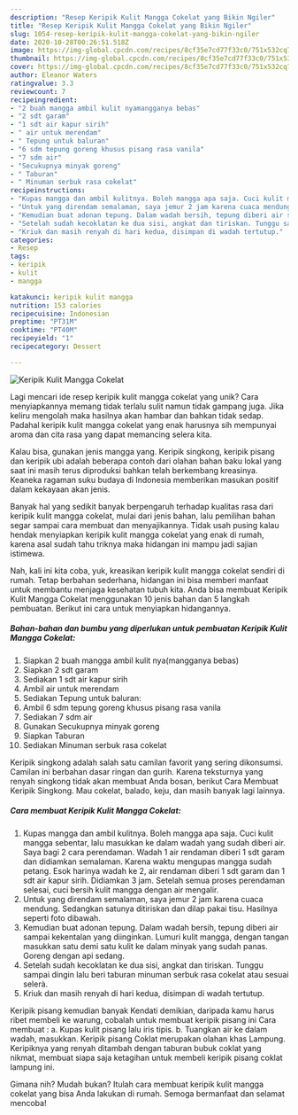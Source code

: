 ```yaml
---
description: "Resep Keripik Kulit Mangga Cokelat yang Bikin Ngiler"
title: "Resep Keripik Kulit Mangga Cokelat yang Bikin Ngiler"
slug: 1054-resep-keripik-kulit-mangga-cokelat-yang-bikin-ngiler
date: 2020-10-28T00:26:51.518Z
image: https://img-global.cpcdn.com/recipes/8cf35e7cd77f33c0/751x532cq70/keripik-kulit-mangga-cokelat-foto-resep-utama.jpg
thumbnail: https://img-global.cpcdn.com/recipes/8cf35e7cd77f33c0/751x532cq70/keripik-kulit-mangga-cokelat-foto-resep-utama.jpg
cover: https://img-global.cpcdn.com/recipes/8cf35e7cd77f33c0/751x532cq70/keripik-kulit-mangga-cokelat-foto-resep-utama.jpg
author: Eleanor Waters
ratingvalue: 3.3
reviewcount: 7
recipeingredient:
- "2 buah mangga ambil kulit nyamangganya bebas"
- "2 sdt garam"
- "1 sdt air kapur sirih"
- " air untuk merendam"
- " Tepung untuk baluran"
- "6 sdm tepung goreng khusus pisang rasa vanila"
- "7 sdm air"
- "Secukupnya minyak goreng"
- " Taburan"
- " Minuman serbuk rasa cokelat"
recipeinstructions:
- "Kupas mangga dan ambil kulitnya. Boleh mangga apa saja. Cuci kulit mangga sebentar, lalu masukkan ke dalam wadah yang sudah diberi air. Saya bagi 2 cara perendaman. Wadah 1 air rendaman diberi 1 sdt garam dan didiamkan semalaman. Karena waktu mengupas mangga sudah petang. Esok harinya wadah ke 2, air rendaman diberi 1 sdt garam dan 1 sdt air kapur sirih. Didiamkan 3 jam. Setelah semua proses perendaman selesai, cuci bersih kulit mangga dengan air mengalir."
- "Untuk yang direndam semalaman, saya jemur 2 jam karena cuaca mendung. Sedangkan satunya ditiriskan dan dilap pakai tisu. Hasilnya seperti foto dibawah."
- "Kemudian buat adonan tepung. Dalam wadah bersih, tepung diberi air sampai kekentalan yang diinginkan. Lumuri kulit mangga, dengan tangan masukkan satu demi satu kulit ke dalam minyak yang sudah panas. Goreng dengan api sedang."
- "Setelah sudah kecoklatan ke dua sisi, angkat dan tiriskan. Tunggu sampai dingin lalu beri taburan minuman serbuk rasa cokelat atau sesuai selerà."
- "Kriuk dan masih renyah di hari kedua, disimpan di wadah tertutup."
categories:
- Resep
tags:
- keripik
- kulit
- mangga

katakunci: keripik kulit mangga 
nutrition: 153 calories
recipecuisine: Indonesian
preptime: "PT31M"
cooktime: "PT40M"
recipeyield: "1"
recipecategory: Dessert

---
```



![Keripik Kulit Mangga Cokelat](https://img-global.cpcdn.com/recipes/8cf35e7cd77f33c0/751x532cq70/keripik-kulit-mangga-cokelat-foto-resep-utama.jpg)

Lagi mencari ide resep keripik kulit mangga cokelat yang unik? Cara menyiapkannya memang tidak terlalu sulit namun tidak gampang juga. Jika keliru mengolah maka hasilnya akan hambar dan bahkan tidak sedap. Padahal keripik kulit mangga cokelat yang enak harusnya sih mempunyai aroma dan cita rasa yang dapat memancing selera kita.

Kalau bisa, gunakan jenis mangga yang. Keripik singkong, keripik pisang dan keripik ubi adalah beberapa contoh dari olahan bahan baku lokal yang saat ini masih terus diproduksi bahkan telah berkembang kreasinya. Keaneka ragaman suku budaya di Indonesia memberikan masukan positif dalam kekayaan akan jenis.

Banyak hal yang sedikit banyak berpengaruh terhadap kualitas rasa dari keripik kulit mangga cokelat, mulai dari jenis bahan, lalu pemilihan bahan segar sampai cara membuat dan menyajikannya. Tidak usah pusing kalau hendak menyiapkan keripik kulit mangga cokelat yang enak di rumah, karena asal sudah tahu triknya maka hidangan ini mampu jadi sajian istimewa.


Nah, kali ini kita coba, yuk, kreasikan keripik kulit mangga cokelat sendiri di rumah. Tetap berbahan sederhana, hidangan ini bisa memberi manfaat untuk membantu menjaga kesehatan tubuh kita. Anda bisa membuat Keripik Kulit Mangga Cokelat menggunakan 10 jenis bahan dan 5 langkah pembuatan. Berikut ini cara untuk menyiapkan hidangannya.

<!--inarticleads1-->

##### Bahan-bahan dan bumbu yang diperlukan untuk pembuatan Keripik Kulit Mangga Cokelat:

1. Siapkan 2 buah mangga ambil kulit nya(mangganya bebas)
1. Siapkan 2 sdt garam
1. Sediakan 1 sdt air kapur sirih
1. Ambil  air untuk merendam
1. Sediakan  Tepung untuk baluran:
1. Ambil 6 sdm tepung goreng khusus pisang rasa vanila
1. Sediakan 7 sdm air
1. Gunakan Secukupnya minyak goreng
1. Siapkan  Taburan
1. Sediakan  Minuman serbuk rasa cokelat


Keripik singkong adalah salah satu camilan favorit yang sering dikonsumsi. Camilan ini berbahan dasar ringan dan gurih. Karena teksturnya yang renyah singkong tidak akan membuat Anda bosan, berikut Cara Membuat Keripik Singkong. Mau cokelat, balado, keju, dan masih banyak lagi lainnya. 

<!--inarticleads2-->

##### Cara membuat Keripik Kulit Mangga Cokelat:

1. Kupas mangga dan ambil kulitnya. Boleh mangga apa saja. Cuci kulit mangga sebentar, lalu masukkan ke dalam wadah yang sudah diberi air. Saya bagi 2 cara perendaman. Wadah 1 air rendaman diberi 1 sdt garam dan didiamkan semalaman. Karena waktu mengupas mangga sudah petang. Esok harinya wadah ke 2, air rendaman diberi 1 sdt garam dan 1 sdt air kapur sirih. Didiamkan 3 jam. Setelah semua proses perendaman selesai, cuci bersih kulit mangga dengan air mengalir.
1. Untuk yang direndam semalaman, saya jemur 2 jam karena cuaca mendung. Sedangkan satunya ditiriskan dan dilap pakai tisu. Hasilnya seperti foto dibawah.
1. Kemudian buat adonan tepung. Dalam wadah bersih, tepung diberi air sampai kekentalan yang diinginkan. Lumuri kulit mangga, dengan tangan masukkan satu demi satu kulit ke dalam minyak yang sudah panas. Goreng dengan api sedang.
1. Setelah sudah kecoklatan ke dua sisi, angkat dan tiriskan. Tunggu sampai dingin lalu beri taburan minuman serbuk rasa cokelat atau sesuai selerà.
1. Kriuk dan masih renyah di hari kedua, disimpan di wadah tertutup.


Keripik pisang kemudian banyak Kendati demikian, daripada kamu harus ribet membeli ke warung, cobalah untuk membuat keripik pisang ini Cara membuat : a. Kupas kulit pisang lalu iris tipis. b. Tuangkan air ke dalam wadah, masukkan. Keripik pisang Coklat merupakan olahan khas Lampung. Keripiknya yang renyah ditambah dengan taburan bubuk coklat yang nikmat, membuat siapa saja ketagihan untuk membeli keripik pisang coklat lampung ini. 

Gimana nih? Mudah bukan? Itulah cara membuat keripik kulit mangga cokelat yang bisa Anda lakukan di rumah. Semoga bermanfaat dan selamat mencoba!
